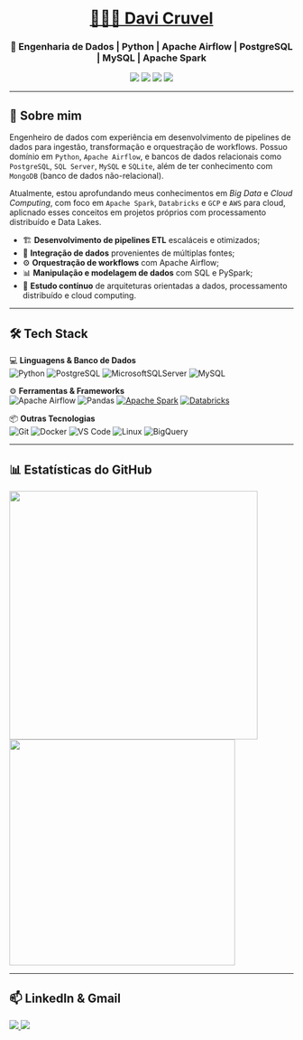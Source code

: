 <h1 align="center"><a href="https://www.linkedin.com/in/davicruvel/" target="_blank">👨🏻‍💻 Davi Cruvel</a></h1>
<h3 align="center">🎲 Engenharia de Dados | Python | Apache Airflow | PostgreSQL | MySQL | Apache Spark </h3>

<p align="center">
  <img src="https://img.shields.io/badge/Python-3776AB?style=for-the-badge&logo=python&logoColor=FFD43B"/>
  <img src="https://img.shields.io/badge/Apache_Spark-E25A1C?style=for-the-badge&logo=apache-spark&logoColor=white"/>
  <img src="https://img.shields.io/badge/PostgreSQL-316192?style=for-the-badge&logo=postgresql&logoColor=white"/>
  <img src="https://img.shields.io/badge/Apache%20Airflow-017CEE?style=for-the-badge&logo=apache-airflow&logoColor=black"/>
</p>

---

## 🔎 **Sobre mim**
Engenheiro de dados com experiência em desenvolvimento de pipelines de dados para ingestão, transformação e orquestração de workflows. Possuo domínio em `Python`, `Apache Airflow`, e
bancos de dados relacionais como `PostgreSQL`, `SQL Server`, `MySQL` e `SQLite`, além de ter conhecimento com `MongoDB` (banco de dados não-relacional). <p>
Atualmente, estou aprofundando meus conhecimentos em *Big Data* e *Cloud Computing*, com foco em `Apache Spark`, `Databricks` e `GCP` e `AWS` para cloud, aplicnado esses conceitos
em projetos próprios com processamento distribuído e Data Lakes.

- 🏗️ **Desenvolvimento de pipelines ETL** escaláceis e otimizados;
- 🔄 **Integração de dados** provenientes de múltiplas fontes;
- ⚙️ **Orquestração de workflows** com Apache Airflow;
- 📊 **Manipulação e modelagem de dados** com SQL e PySpark;
- 🎯 **Estudo contínuo** de arquiteturas orientadas a dados, processamento distribuído e cloud computing.



---

## 🛠️ **Tech Stack**
💻 **Linguagens & Banco de Dados**  
![Python](https://img.shields.io/badge/Python-3776AB?style=&logo=python&logoColor=FFD43B)
![PostgreSQL](https://img.shields.io/badge/PostgreSQL-316192?style=&logo=postgresql&logoColor=white)
![MicrosoftSQLServer](https://img.shields.io/badge/Microsoft%20SQL%20Server-CC2927?style=&logo=microsoft%20sql%20server&logoColor=white)
![MySQL](https://img.shields.io/badge/MySQL-005C84?style=&logo=mysql&logoColor=black)

⚙️ **Ferramentas & Frameworks**  
![Apache Airflow](https://img.shields.io/badge/Apache%20Airflow-017CEE?style=&logo=apache-airflow&logoColor=black)
![Pandas](https://img.shields.io/badge/Pandas-150458?style=&logo=pandas&logoColor=white)
[![Apache Spark](https://img.shields.io/badge/Apache_Spark-E25A1C?logo=apache-spark&logoColor=white)](https://spark.apache.org/)
[![Databricks](https://img.shields.io/badge/Databricks-FF3621?style=&logo=Databricks&logoColor=white)](https://docs.databricks.com/gcp/pt/introduction/)

📦 **Outras Tecnologias**  
![Git](https://img.shields.io/badge/Git-F05032?style=&logo=git&logoColor=white)
![Docker](https://img.shields.io/badge/Docker-2496ED?style=&logo=docker&logoColor=white)
![VS Code](https://img.shields.io/badge/VS_Code-007ACC?logo=visual-studio-code&logoColor=white)
![Linux](https://img.shields.io/badge/Linux-FCC624?style=&logo=linux&logoColor=black)
![BigQuery](https://img.shields.io/badge/Google%20BigQuery-669DF6.svg?style=&logo=Google-BigQuery&logoColor=white)

---

## 📊 **Estatísticas do GitHub**
<p>
  <img width="440px" src="https://awesome-github-stats.azurewebsites.net/user-stats/DaviRic?cardType=github&theme=dark"/>
  <img width="400px" src="https://github-readme-stats.vercel.app/api/top-langs/?username=DaviRic&layout=compact&langs_count=8&theme=dark"/>
</p>

---

## 📫 **LinkedIn & Gmail**
<p align="left">
  <a href="https://www.linkedin.com/in/davicruvel/" target="_blank">
    <img src="https://img.shields.io/badge/LinkedIn-0A66C2?style=for-the-badge&logo=linkedin&logoColor=white"/>
  </a> 
  <a href="https://mail.google.com/mail/u/0/#inbox?compose=VpCqJQvdSkBbVcbqMFNnCpNDDDlnCcczWbPbHGCvbjqVZjFKBtjgsZJnSxcDbhwlPvJrLGq">
    <img src="https://img.shields.io/badge/Gmail-EA4335.svg?style=for-the-badge&logo=Gmail&logoColor=white"/>
  </a>
</p>
